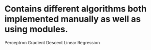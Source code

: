 # Contains different algorithms both implemented manually as well as using modules.
Perceptron
Gradient Descent
Linear Regression
